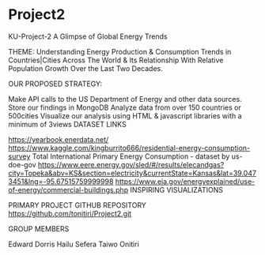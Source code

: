 # Project2

KU-Project-2
A Glimpse of Global Energy Trends

THEME: Understanding Energy Production & Consumption Trends in Countries|Cities Across The World & Its Relationship With Relative Population Growth Over the Last Two Decades.

OUR PROPOSED STRATEGY:

Make API calls to the US Department of Energy and other data sources.
Store our findings in MongoDB
Analyze data from over 150 countries or 500cities
Visualize our analysis using HTML & javascript libraries with a minimum of 3views
DATASET LINKS

https://yearbook.enerdata.net/
https://www.kaggle.com/kingburrito666/residential-energy-consumption-survey
Total International Primary Energy Consumption - dataset by us-doe-gov
https://www.eere.energy.gov/sled/#/results/elecandgas?city=Topeka&abv=KS&section=electricity&currentState=Kansas&lat=39.0473451&lng=-95.67515759999998
https://www.eia.gov/energyexplained/use-of-energy/commercial-buildings.php
INSPIRING VISUALIZATIONS

PRIMARY PROJECT GITHUB REPOSITORY https://github.com/tonitiri/Project2.git

GROUP MEMBERS

Edward Dorris
Hailu Sefera
Taiwo Onitiri

